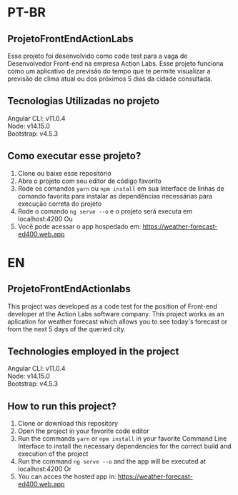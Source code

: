 # PT-BR

## ProjetoFrontEndActionLabs
Esse projeto foi desenvolvido como code test para a vaga de Desenvolvedor Front-end na empresa Action Labs. Esse projeto funciona como um aplicativo de previsão do tempo que te permite visualizar a previsão de clima atual ou dos próximos 5 dias da cidade consultada.

## Tecnologias Utilizadas no projeto
Angular CLI: v11.0.4  
Node: v14.15.0  
Bootstrap: v4.5.3  

## Como executar esse projeto?
1. Clone ou baixe esse repositório
2. Abra o projeto com seu editor de código favorito
3. Rode os comandos `yarn` ou `npm install` em sua Interface de linhas de comando favorita para instalar as dependências necessárias para execução correta do projeto
4. Rode o comando `ng serve --o` e o projeto será executa em localhost:4200
Ou  
1. Você pode acessar o app hospedado em: https://weather-forecast-ed400.web.app

# EN

## ProjetoFrontEndActionlabs
This project was developed as a code test for the position of Front-end developer at the Action Labs software company. This project works as an aplication for weather forecast which allows you to see today's forecast or from the next 5 days of the queried city.

## Technologies employed in the project
Angular CLI: v11.0.4  
Node: v14.15.0  
Bootstrap: v4.5.3  

## How to run this project?
1. Clone or download this repository
2. Open the project in your favorite code editor
3. Run the commands `yarn` or `npm install` in your favorite Command Line Interface to install the necessary dependencies for the correct build and execution of the project
4. Run the command `ng serve --o` and the app will be executed at localhost:4200
Or
1. You can acces the hosted app in: https://weather-forecast-ed400.web.app
